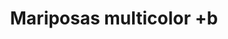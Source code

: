 ---
title: Mariposas multicolor +b
date: 
draft: false

# descripcion
description : Pulsera de plata 925

materials: Plata 925

color: Verde, Rosa, Amarillo y Naranja

dimensions: 19cm largo

code: 03-09-0563

type: "Pulseras"

categories: []

price: $3.240,00

price_eftvo: $2.750,00

# Images
# first image will be shown in the product page
images:
  # - image: "images/path_to_image"
  # La ubicacion de las imagenes es imagenes/Pulseras/Pulseras.Plata/03-09-0563-mariposas-multicolor-+b
  - image: "./images/pulseras/plata/03-09-0563.JPG"
---